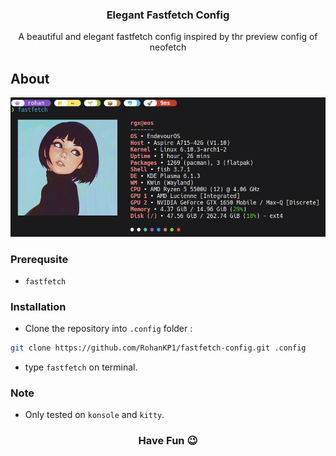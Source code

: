 <div align="center">
    <h3 align="center">Elegant Fastfetch Config</h3>
    <p align="center">A beautiful and elegant fastfetch config inspired by thr preview config of neofetch</p>
</div>

## About

![Screenshot](/assets/screenshot.png "screenshot")

### Prerequsite
- `fastfetch`

### Installation
- Clone the repository into `.config` folder :

```sh
git clone https://github.com/RohanKP1/fastfetch-config.git .config 
```
- type `fastfetch` on terminal.

### Note
- Only tested on `konsole` and `kitty`.

<div align="center">
    <h3>Have Fun 😉</h3>
</div>